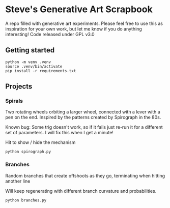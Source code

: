 # Steve's Generative Art Scrapbook

A repo filled with generative art experiments. Please feel free to use this as inspiration for your own work, but let me know if you do anything interesting! Code released under GPL v3.0

## Getting started

```
python -m venv .venv
source .venv/bin/activate
pip install -r requirements.txt
```

## Projects

### Spirals

Two rotating wheels orbiting a larger wheel, connected with a lever with a pen on the end. Inspired by the patterns created by Spirograph in the 80s.

Known bug: Some trig doesn't work, so if it fails just re-run it for a different set of parameters. I will fix this when I get a minute!

Hit <space> to show / hide the mechanism

```
python spirograph.py
```

### Branches

Random branches that create offshoots as they go, terminating when hitting another line

Will keep regenerating with different branch curvature and probabilities.

```
python branches.py
```
